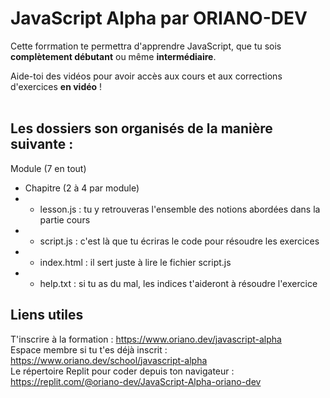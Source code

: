 # JavaScript Alpha par ORIANO-DEV

Cette forrmation te permettra d'apprendre JavaScript, que tu sois **complètement débutant** ou même **intermédiaire**. <br>

Aide-toi des vidéos pour avoir accès aux cours et aux corrections d'exercices **en vidéo** ! <br><br>

## Les dossiers son organisés de la manière suivante : <br>

Module (7 en tout)

- Chapitre (2 à 4 par module)
- - lesson.js : tu y retrouveras l'ensemble des notions abordées dans la partie cours
- - script.js : c'est là que tu écriras le code pour résoudre les exercices
- - index.html : il sert juste à lire le fichier script.js
- - help.txt : si tu as du mal, les indices t'aideront à résoudre l'exercice

## Liens utiles

T'inscrire à la formation : https://www.oriano.dev/javascript-alpha <br>
Espace membre si tu t'es déjà inscrit : https://www.oriano.dev/school/javascript-alpha <br>
Le répertoire Replit pour coder depuis ton navigateur : https://replit.com/@oriano-dev/JavaScript-Alpha-oriano-dev
